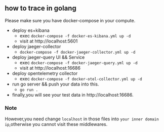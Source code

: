 ## how to trace in golang

Please make sure you have docker-compose in your compute.
- deploy es+kibana
  - exec `docker-compose -f docker-es-kibana.yml up -d`
  - visit at http://localhost:5601
- deploy jaeger-collector
  - `docker-compose -f docker-jaeger-collector.yml up -d`
- deploy jaeger-query UI && Service
  - exec `docker-compose -f docker-jaeger-query.yml up -d`
  - visit at http://localhost:16686
- deploy opentelemetry collector
  - exec `docker-compose -f docker-otel-collector.yml up -d`
- run go server && push your data into this.
  - `go run .`
- finally,you will see your test data in http://localhost:16686.

### Note
However,you need change `localhost` in those files into `your inner domain ip`,otherwise you cannot visit these middlewares. 
